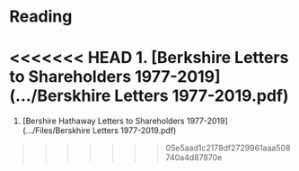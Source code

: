 # Reading
<<<<<<< HEAD
    1. [Berkshire Letters to Shareholders 1977-2019](.../Berskhire Letters 1977-2019.pdf)
=======
1. [Bershire Hathaway Letters to Shareholders 1977-2019](.../Files/Berskhire Letters 1977-2019.pdf)
>>>>>>> 05e5aad1c2178df2729961aaa508740a4d87870e
